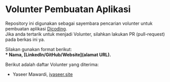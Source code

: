 # Volunter Pembuatan Aplikasi
Repository ini digunakan sebagai sayembara pencarian volunter untuk pembuatan aplikasi [Dicoding](www.dicoding.com).<br>
Jika anda tertarik untuk menjadi Volunter, silahkan lakukan PR (pull-request) pada berkas ini ya. <br>

Silakan gunakan format berikut:<br>
**\* Nama, [LinkedIn/GitHub/Website](alamat URL).**

Berikut adalah daftar Volunter yang diterima:
* Yaseer Mawardi, [iyaseer.site](https://iyaseer.site)
